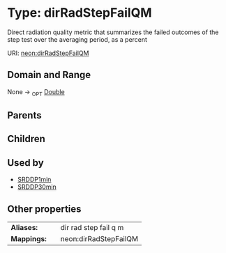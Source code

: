 
# Type: dirRadStepFailQM


Direct radiation quality metric that summarizes the failed outcomes of the step test over the averaging period, as a percent

URI: [neon:dirRadStepFailQM](https://data.neonscience.org/dirRadStepFailQM)


## Domain and Range

None ->  <sub>OPT</sub> [Double](types/Double.md)

## Parents


## Children


## Used by

 * [SRDDP1min](SRDDP1min.md)
 * [SRDDP30min](SRDDP30min.md)

## Other properties

|  |  |  |
| --- | --- | --- |
| **Aliases:** | | dir rad step fail q m |
| **Mappings:** | | neon:dirRadStepFailQM |

